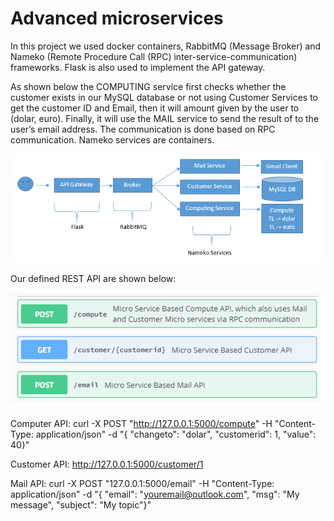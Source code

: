# Advanced microservices

In this project we used docker containers, RabbitMQ (Message Broker) and Nameko (Remote Procedure Call (RPC) inter-service-communication) frameworks. Flask is also used to implement the API gateway.

As shown below the COMPUTING service first checks whether the customer exists in our MySQL database or not using Customer Services to get the customer ID and Email, then it will amount given by the user to (dolar, euro). Finally, it will use the MAIL service to send the result of to the user’s email address. The communication is done based on RPC communication. Nameko services are containers.

<p align="center">
  <img src="https://github.com/majdlatah/advanced_microservices/blob/master/ar.png">
</p>

Our defined REST API are shown below:

<p align="center">
  <img src="https://github.com/majdlatah/advanced_microservices/blob/master/api.png">
</p>

Computer API: curl -X POST "http://127.0.0.1:5000/compute" -H "Content-Type: application/json" -d "{ \"changeto\": \"dolar\", \"customerid\": 1, \"value\": 40}"

Customer API: http://127.0.0.1:5000/customer/1

Mail API: curl -X POST "127.0.0.1:5000/email" -H "Content-Type: application/json" -d "{ \"email\": \"youremail@outlook.com\", \"msg\": \"My message\", \"subject\": \"My topic\"}"
